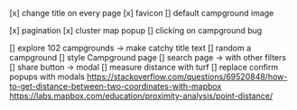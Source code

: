 [x] change title on every page
[x] favicon
[] default campground image

[x] pagination
[x] cluster map popup
[] clicking on campground bug

[] explore 102 campgrounds -> make catchy title text
[] random a campground
[] style Campground page
[] search page -> with other filters
[] share button -> modal
[] measure distance with turf
[] replace confirm popups with modals
https://stackoverflow.com/questions/69520848/how-to-get-distance-between-two-coordinates-with-mapbox
https://labs.mapbox.com/education/proximity-analysis/point-distance/